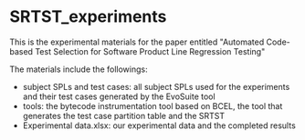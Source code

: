 # SRTST_experiments

This is the experimental materials for the paper entitled "Automated Code-based Test Selection for Software Product Line Regression Testing"

The materials include the followings:
- subject SPLs and test cases: all subject SPLs used for the experiments and their test cases generated by the EvoSuite tool
- tools: the bytecode instrumentation tool based on BCEL, the tool that generates the test case partition table and the SRTST
- Experimental data.xlsx: our experimental data and the completed results
